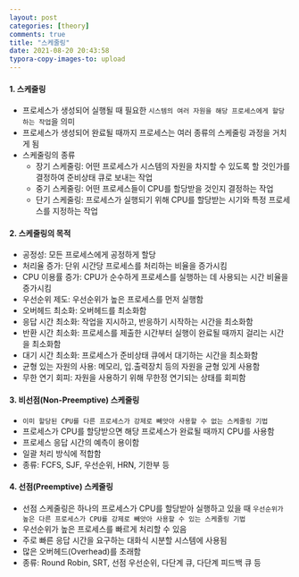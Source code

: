 ```yaml
---
layout: post
categories: [theory]
comments: true
title: "스케줄링"
date: 2021-08-20 20:43:58
typora-copy-images-to: upload
---
```


#### 1. 스케줄링

- 프로세스가 생성되어 실행될 때 필요한 `시스템의 여러 자원을 해당 프로세스에게 할당하는 작업`을 의미
- 프로세스가 생성되어 완료될 때까지 프로세스는 여러 종류의 스케줄링 과정을 거치게 됨
- 스케줄링의 종류
  - 장기 스케줄링: 어떤 프로세스가 시스템의 자원을 차지할 수 있도록 할 것인가를 결정하여 준비상태 큐로 보내는 작업
  - 중기 스케줄링: 어떤 프로세스들이 CPU를 할당받을 것인지 결정하는 작업
  - 단기 스케줄링: 프로세스가 실행되기 위해 CPU를 할당받는 시기와 특정 프로세스를 지정하는 작업

#### 2. 스케줄링의 목적

- 공정성: 모든 프로세스에게 공정하게 할당
- 처리율 증가: 단위 시간당 프로세스를 처리하는 비율을 증가시킴
- CPU 이용률 증가: CPU가 순수하게 프로세스를 실행하는 데 사용되는 시간 비율을 증가시킴
- 우선순위 제도: 우선순위가 높은 프로세스를 먼저 실행함
- 오버헤드 최소화: 오버헤드를 최소화함
- 응답 시간 최소화: 작업을 지시하고, 반응하기 시작하는 시간을 최소화함
- 반환 시간 최소화: 프로세스를 제출한 시간부터 실행이 완료될 때까지 걸리는 시간을 최소화함
- 대기 시간 최소화: 프로세스가 준비상태 큐에서 대기하는 시간을 최소화함
- 균형 있는 자원의 사용: 메모리, 입.출력장치 등의 자원을 균형 있게 사용함
- 무한 연기 회피: 자원을 사용하기 위해 무한정 연기되는 상태를 회피함

#### 3. 비선점(Non-Preemptive) 스케줄링

- `이미 할당된 CPU를 다른 프로세스가 강제로 빼앗아 사용할 수 없는 스케줄링 기법`
- 프로세스가 CPU를 할당받으면 해당 프로세스가 완료될 때까지 CPU를 사용함
- 프로세스 응답 시간의 예측이 용이함
- 일괄 처리 방식에 적합함
- 종류: FCFS, SJF, 우선순위, HRN, 기한부 등

#### 4. 선점(Preemptive) 스케줄링

- 선점 스케줄링은 하나의 프로세스가 CPU를 할당받아 실행하고 있을 때 `우선순위가 높은 다른 프로세스가 CPU를 강제로 빼앗아 사용할 수 있는 스케줄링 기법`
- 우선순위가 높은 프로세스를 빠르게 처리할 수 있음
- 주로 빠른 응답 시간을 요구하는 대화식 시분할 시스템에 사용됨
- 많은 오버헤드(Overhead)를 초래함
- 종류: Round Robin, SRT, 선점 우선순위, 다단계 큐, 다단계 피드백 큐 등